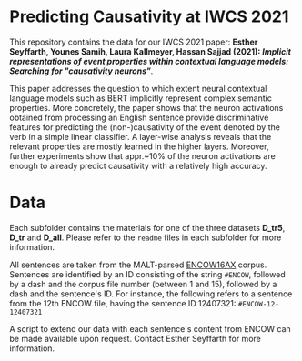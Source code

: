 # Predicting Causativity at IWCS 2021
This repository contains the data for our IWCS 2021 paper: **Esther Seyffarth, Younes Samih, Laura Kallmeyer, Hassan Sajjad (2021): _Implicit representations of event properties within contextual language models: Searching for "causativity neurons"_**.

This paper addresses the question to which extent neural contextual language models such as BERT implicitly represent complex semantic properties. More concretely, the paper shows that the neuron activations obtained from processing an English sentence provide discriminative features for predicting the (non-)causativity of the event denoted by the verb in a simple linear classifier. A layer-wise analysis reveals that the relevant properties are mostly learned in the higher layers. Moreover, further experiments show that appr.~10% of the neuron activations are enough to already predict causativity with a relatively high accuracy.

# Data

Each subfolder contains the materials for one of the three datasets **D_tr5**, **D_tr** and **D_all**. Please refer to the `readme` files in each subfolder for more information.

All sentences are taken from the MALT-parsed [ENCOW16AX](https://corporafromtheweb.org/encow16/) corpus. Sentences are identified by an ID consisting of the string `#ENCOW`, followed by a dash and the corpus file number (between 1 and 15), followed by a dash and the sentence's ID. For instance, the following refers to a sentence from the 12th ENCOW file, having the sentence ID 12407321: `#ENCOW-12-12407321`

A script to extend our data with each sentence's content from ENCOW can be made available upon request. Contact Esther Seyffarth for more information.